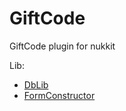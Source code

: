 # GiftCode
GiftCode plugin for nukkit

Lib:
+ [DbLib](https://github.com/fromgate/DbLib)
+ [FormConstructor](https://github.com/ContentForge/FormConstructor)
